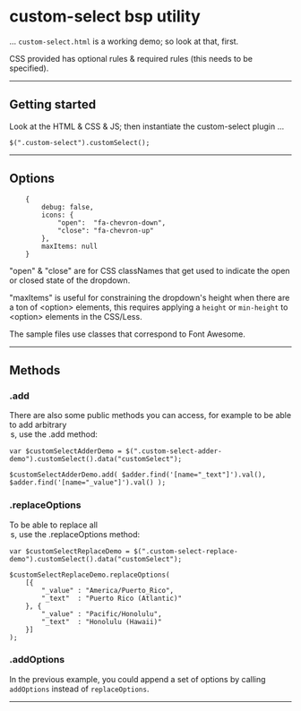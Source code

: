 
# custom-select bsp utility

... `custom-select.html` is a working demo; so look at that, first.

CSS provided has optional rules & required rules (this needs to be specified).

------------------------------------------------------------------------------------------------------------------------------

## Getting started

Look at the HTML & CSS & JS; then instantiate the custom-select plugin ...

    $(".custom-select").customSelect();

------------------------------------------------------------------------------------------------------------------------------

## Options

        {
            debug: false,
            icons: {
                "open":  "fa-chevron-down",
                "close": "fa-chevron-up"
            },
            maxItems: null
        }

"open" & "close" are for CSS classNames that get used to indicate the open or closed state of the dropdown.

"maxItems" is useful for constraining the dropdown's height when there are a ton of &lt;option&gt; elements, this requires applying a `height` or `min-height` to &lt;option&gt; elements in the CSS/Less.

The sample files use classes that correspond to Font Awesome.

------------------------------------------------------------------------------------------------------------------------------

## Methods

### .add

There are also some public methods you can access, for example to be able to add arbitrary <option>s, use the `.add` method:

    var $customSelectAdderDemo = $(".custom-select-adder-demo").customSelect().data("customSelect");

    $customSelectAdderDemo.add( $adder.find('[name="_text"]').val(), $adder.find('[name="_value"]').val() );

### .replaceOptions

To be able to replace all <option>s, use the `.replaceOptions` method:

    var $customSelectReplaceDemo = $(".custom-select-replace-demo").customSelect().data("customSelect");

    $customSelectReplaceDemo.replaceOptions(
        [{
            "_value" : "America/Puerto_Rico",
            "_text"  : "Puerto Rico (Atlantic)"
        }, {
            "_value" : "Pacific/Honolulu",
            "_text"  : "Honolulu (Hawaii)"
        }]
    );

### .addOptions

In the previous example, you could append a set of options by calling `addOptions` instead of `replaceOptions`.

------------------------------------------------------------------------------------------------------------------------------

